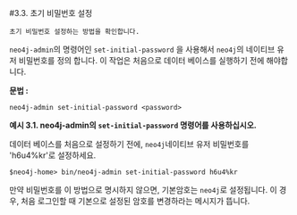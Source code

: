 #3.3. 초기 비밀번호 설정

```
초기 비밀번호 설정하는 방법을 확인합니다. 
```

```neo4j-admin```의 명령어인 ```set-initial-password``` 을 사용해서 ```neo4j```의 네이티브 유저 비밀번호를 정의 합니다. 이 작업은 처음으로 데이터 베이스를 실행하기 전에 해야합니다. 


**문법 :**

```neo4j-admin set-initial-password <password>```


**예시 3.1. neo4j-admin의 ```set-initial-password``` 명령어를 사용하십시오.**


데이터 베이스를 처음으로 설정하기 전에, ```neo4j```네이티브 유저 비밀번호를 'h6u4%kr'로 설정하세요. 

```$neo4j-home> bin/neo4j-admin set-initial-password h6u4%kr```



만약 비밀번호를 이 방법으로 명시하지 않으면, 기본암호는 ```neo4j```로 설정됩니다. 이 경우, 처음 로그인할 때 기본으로 설정된 암호를 변경하라는 메시지가 뜹니다. 





 
